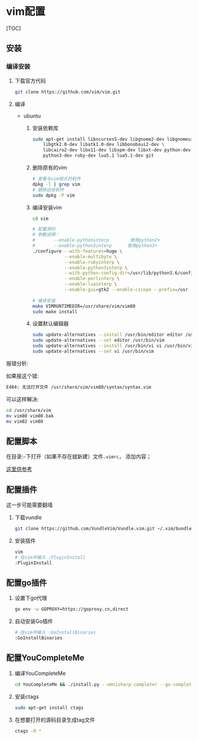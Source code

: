# vim配置

[TOC]



## 安装

### 编译安装

1. 下载官方代码

   ```sh
   git clone https://github.com/vim/vim.git
   ```

2. 编译

   - ubuntu

     1. 安装依赖库

        ```sh
        sudo apt-get install libncurses5-dev libgnome2-dev libgnomeui-dev \
            libgtk2.0-dev libatk1.0-dev libbonoboui2-dev \
            libcairo2-dev libx11-dev libxpm-dev libxt-dev python-dev \
            python3-dev ruby-dev lua5.1 lua5.1-dev git
        ```

     2. 删除原有的vim

        ```sh
        # 查看与vim相关的软件
        dpkg -l | grep vim
        # 删除这些软件
        sudo dpkg -P vim
        ```

     3. 编译安装vim

        ```sh
        cd vim
        
        # 配置源码
        # 参数说明：
        # 		--enable-pythoninterp		 使用python2+
        # 		--enable-python3interp 		使用python3+
        ./configure --with-features=huge \
                    --enable-multibyte \
                    --enable-rubyinterp \
                    --enable-python3interp \
                    --with-python-config-dir=/usr/lib/python3.6/config-3.6m-x86_64-linux-gnu \
                    --enable-perlinterp \
                    --enable-luainterp \
                    --enable-gui=gtk2 --enable-cscope --prefix=/usr
                    
        # 编译安装
        make VIMRUNTIMEDIR=/usr/share/vim/vim80
        sudo make install
        ```
     
     4. 设置默认编辑器

        ```sh
        sudo update-alternatives --install /usr/bin/editor editor /usr/bin/vim 1
        sudo update-alternatives --set editor /usr/bin/vim
        sudo update-alternatives --install /usr/bin/vi vi /usr/bin/vim 1
        sudo update-alternatives --set vi /usr/bin/vim
        ```


报错分析:

如果报这个错:

```sh
E484: 无法打开文件 /usr/share/vim/vim80/syntax/syntax.vim
```

可以这样解决:

```sh
cd /usr/share/vim
mv vim80 vim80.bak
mv vim82 vim80
```





## 配置脚本

在目录:`~`下打开（如果不存在就新建）文件`.vimrc`， 添加内容；

[这里供参考](res/.vimrc)



## 配置插件

这一步可能需要翻墙

1. 下载vundle

   ```sh
   git clone https://github.com/VundleVim/Vundle.vim.git ~/.vim/bundle/Vundle.vim
   ```

2. 安装插件

   ```sh
   vim
   # 在vim中输入 :PluginInstall
   :PluginInstall
   ```



## 配置go插件

1. 设置下go代理

   ```sh
   go env -w GOPROXY=https://goproxy.cn,direct
   ```

2. 自动安装Go插件

   ```sh
   # 在vim中输入 :GoInstallBinaries
   :GoInstallBinaries
   ```



## 配置YouCompleteMe

1. 编译YouCompleteMe

   ```sh
   cd YouCompleteMe && ./install.py --omnisharp-completer --go-completer --clangd-completer
   ```

2. 安装ctags

   ```sh
   sudo apt-get install ctags
   ```

   

3. 在想要打开的源码目录生成tag文件

   ```sh
   ctags -R *
   ```

   